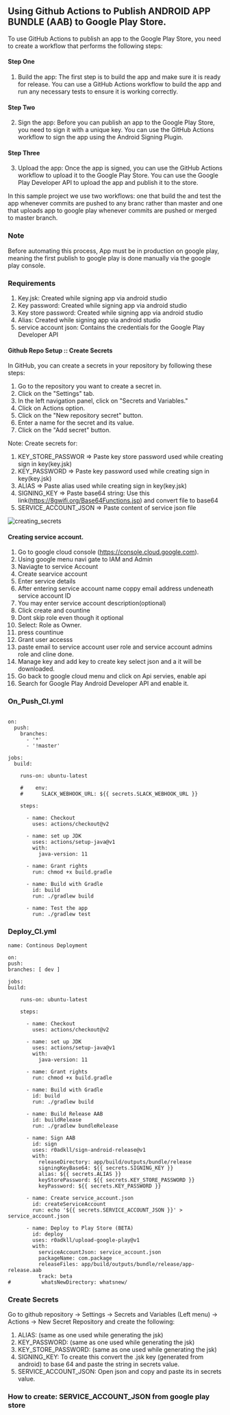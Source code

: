 ## Using Github Actions to Publish ANDROID APP BUNDLE (AAB) to Google Play Store.

To use GitHub Actions to publish an app to the Google Play Store, you need to create a workflow that
performs the following steps:

#### Step One

1. Build the app:
   The first step is to build the app and make sure it is ready for release. You can use a GitHub
   Actions workflow to build the app and run any necessary tests to ensure it is working correctly.


#### Step Two

2. Sign the app:
   Before you can publish an app to the Google Play Store, you need to sign it with a unique key.
   You can use the GitHub Actions workflow to sign the app using the Android Signing Plugin.


#### Step Three

3. Upload the app:
   Once the app is signed, you can use the GitHub Actions workflow to upload it to the Google Play
   Store. You can use the Google Play Developer API to upload the app and publish it to the store.

In this sample project we use two workflows: one that build the and test the app whenever commits are pushed to any branc rather than master and one that uploads app to google play whenever commits are pushed or merged to master branch.

### Note
Before automating this process, App must be in production on google play, meaning the first publish to google play is done manually via the google play console.

### Requirements
1. Key.jsk: Created while signing app via android studio
2. Key password: Created while signing app via android studio
3. Key store password: Created while signing app via android studio
4. Alias: Created while signing app via android studio
5. service account json: Contains the credentials for the Google Play Developer API

#### Github Repo Setup :: Create Secrets

In GitHub, you can create a secrets in your repository by following these steps:

1. Go to the repository you want to create a secret in.
2. Click on the "Settings" tab.
3. In the left navigation panel, click on "Secrets and Variables."
4. Click on Actions option.
5. Click on the "New repository secret" button.
6. Enter a name for the secret and its value.
7. Click on the "Add secret" button.

Note: Create secrets for:
1. KEY_STORE_PASSWOR => Paste key store password used while creating sign in key(key.jsk)
2. KEY_PASSWORD  => Paste key password used while creating sign in key(key.jsk)
3. ALIAS =>  Paste alias used while creating sign in key(key.jsk)
4. SIGNING_KEY => Paste base64 string: Use this link(https://8gwifi.org/Base64Functions.jsp) and convert file to base64
5. SERVICE_ACCOUNT_JSON => Paste content of service json file

![creating_secrets](https://user-images.githubusercontent.com/25560375/219327104-b202f012-ec3d-4da5-83ac-6059655c3f30.png)


#### Creating service account.

1. Go to google cloud console (https://console.cloud.google.com).
2. Using google menu navi gate to IAM and Admin
3. Naviagte to service Account
4. Create searvice account
5. Enter service details
6. After entering service account name coppy email address undeneath service account ID
7. You may enter service account description(optional)
8. Click create and countine
9. Dont skip role even though it optional
10. Select: Role as Owner.
11. press countinue
12. Grant user accesss
13. paste email to service account user role and service account admins role and cline done.
14. Manage key and add key to create key select json and a it will be downloaded.
15. Go back to google cloud menu and click on Api servies, enable api
16. Search for Google Play Android Developer API and enable it.


### On_Push_CI.yml
```name: Continous Integration

on:
  push:
    branches:
      - '*'
      - '!master'

jobs:
  build:

    runs-on: ubuntu-latest

    #    env:
    #      SLACK_WEBHOOK_URL: ${{ secrets.SLACK_WEBHOOK_URL }}

    steps:

      - name: Checkout
        uses: actions/checkout@v2

      - name: set up JDK
        uses: actions/setup-java@v1
        with:
          java-version: 11

      - name: Grant rights
        run: chmod +x build.gradle

      - name: Build with Gradle
        id: build
        run: ./gradlew build

      - name: Test the app
        run: ./gradlew test

```

### Deploy_CI.yml
```
name: Continous Deployment

on:
push:
branches: [ dev ]

jobs:
build:

    runs-on: ubuntu-latest

    steps:

      - name: Checkout
        uses: actions/checkout@v2

      - name: set up JDK
        uses: actions/setup-java@v1
        with:
          java-version: 11

      - name: Grant rights
        run: chmod +x build.gradle

      - name: Build with Gradle
        id: build
        run: ./gradlew build

      - name: Build Release AAB
        id: buildRelease
        run: ./gradlew bundleRelease

      - name: Sign AAB
        id: sign
        uses: r0adkll/sign-android-release@v1
        with:
          releaseDirectory: app/build/outputs/bundle/release
          signingKeyBase64: ${{ secrets.SIGNING_KEY }}
          alias: ${{ secrets.ALIAS }}
          keyStorePassword: ${{ secrets.KEY_STORE_PASSWORD }}
          keyPassword: ${{ secrets.KEY_PASSWORD }}

      - name: Create service_account.json
        id: createServiceAccount
        run: echo '${{ secrets.SERVICE_ACCOUNT_JSON }}' > service_account.json

      - name: Deploy to Play Store (BETA)
        id: deploy
        uses: r0adkll/upload-google-play@v1
        with:
          serviceAccountJson: service_account.json
          packageName: com.package
          releaseFiles: app/build/outputs/bundle/release/app-release.aab
          track: beta
#          whatsNewDirectory: whatsnew/

```

### Create Secrets
Go to github repository -> Settings -> Secrets and Variables (Left menu) -> Actions -> New Secret Repository and create the following:
1. ALIAS: (same as one used while generating the jsk)
2. KEY_PASSWORD: (same as one used while generating the jsk)
3. KEY_STORE_PASSWORD: (same as one used while generating the jsk)
4. SIGNING_KEY: To create this convert the .jsk key (generated from android) to base 64 and paste the string in secrets value.
5. SERVICE_ACCOUNT_JSON: Open json and copy and paste its in secrets value.

### How to create: SERVICE_ACCOUNT_JSON from google play store



